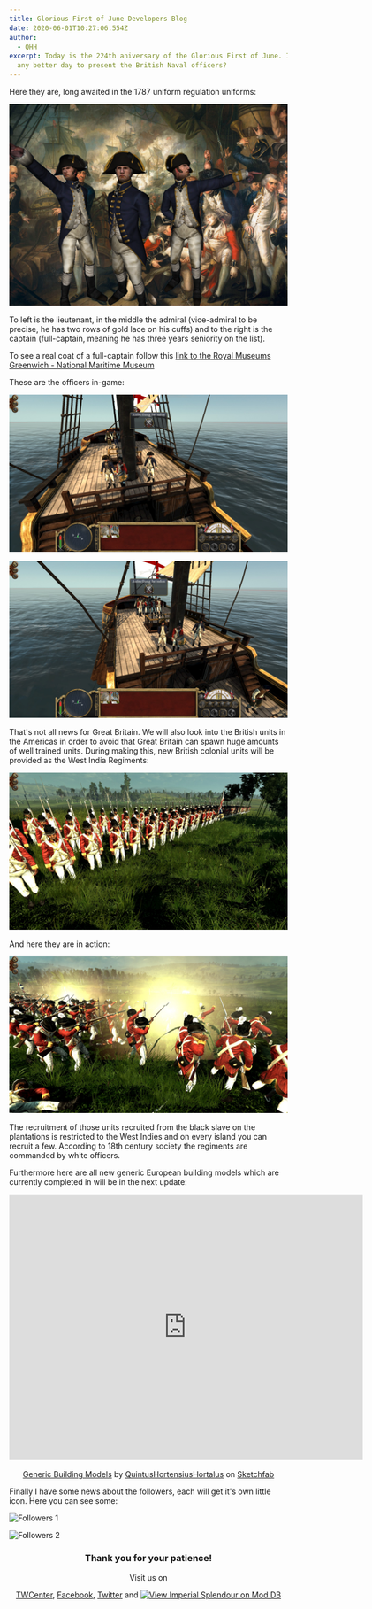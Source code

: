 ```yaml
---
title: Glorious First of June Developers Blog
date: 2020-06-01T10:27:06.554Z
author:
  - QHH
excerpt: Today is the 224th aniversary of the Glorious First of June. Is there
  any better day to present the British Naval officers?
---
```

Here they are, long awaited in the 1787 uniform regulation uniforms:

![British Naval Officers](../_img/gb-see-officers.png "British Naval Officers")

To left is the lieutenant, in the middle the admiral (vice-admiral to be precise, he has two rows of gold lace on his cuffs) and to the right is the captain (full-captain, meaning he has three years seniority on the list). 

To see a real coat of a full-captain follow this [link to the Royal Museums Greenwich - National Maritime Museum](https://collections.rmg.co.uk/collections/objects/71232.html)

These are the officers in-game:

![in-game admiral](../_img/glorious-1st-june-admiral-ingame.jpg.jpg "in-game admiral")

![in-game captain](../_img/glorious-1st-june-captain-ingame.jpg "in-game captain")

That's not all news for Great Britain. We will also look into the British units in the Americas in order to avoid that Great Britain can spawn huge amounts of well trained units. During making this, new British colonial units will be provided as the West India Regiments:

![West India Regiment idle](../_img/glorious-first-june-west-india-regiment-idle.jpg "West India Regiment idle")

And here they are in action:

![West India Regiment in action](../_img/glorious-first-june-west-india-regiment-in-action.jpg "West India Regiment in action")

The recruitment of those units recruited from the black slave on the plantations is restricted to the West Indies and on every island you can recruit a few. According to 18th century society the regiments are commanded by white officers.

Furthermore here are all new generic European building models which are currently completed in will be in the next update:

<center>

<iframe width="640" height="480" src="https://sketchfab.com/models/94107c75670b42b6b5cf70233e1f2276/embed?preload=1&amp;ui_controls=1&amp;ui_infos=1&amp;ui_inspector=1&amp;ui_stop=1&amp;ui_watermark=1&amp;ui_watermark_link=1" frameborder="0" allow="autoplay; fullscreen; vr" mozallowfullscreen="true" webkitallowfullscreen="true"></iframe>

[Generic Building Models](https://sketchfab.com/3d-models/generic-building-models-94107c75670b42b6b5cf70233e1f2276?utm_medium=embed&utm_source=website&utm_campaign=share-popup) by [QuintusHortensiusHortalus](https://sketchfab.com/QuintusHortensiusHortalus) on [Sketchfab](https://sketchfab.com)

</center>

Finally I have some news about the followers, each will get it's own little icon. Here you can see some:

![Followers 1](static/glorious-1st-june-1st-followers.jpg "Followers 1")

![Followers 2](static/glorious-1st-june-2nd-followers.jpg.jpg "Followers 2")

<center>

### Thank you for your patience!

Visit us on 

[TWCenter](http://www.twcenter.net/forums/forumdisplay.php?1138-Imperial-Splendour), [Facebook](https://www.facebook.com/imperialsplendour/), [Twitter](https://twitter.com/SplendourTeam) and [![View Imperial Splendour on Mod DB](https://button.moddb.com/popularity/medium/mods/20800.png)](https://www.moddb.com/mods/imperial-splendour)

</center>